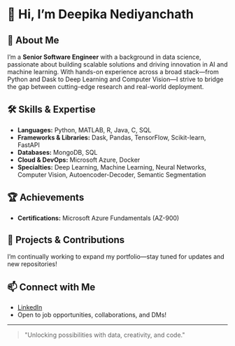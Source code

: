 # 👋 Hi, I’m Deepika Nediyanchath

## 🚀 About Me
I’m a **Senior Software Engineer** with a background in data science, passionate about building scalable solutions and driving innovation in AI and machine learning. With hands-on experience across a broad stack—from Python and Dask to Deep Learning and Computer Vision—I strive to bridge the gap between cutting-edge research and real-world deployment.

## 🛠️ Skills & Expertise

- **Languages:** Python, MATLAB, R, Java, C, SQL
- **Frameworks & Libraries:** Dask, Pandas, TensorFlow, Scikit-learn, FastAPI
- **Databases:** MongoDB, SQL
- **Cloud & DevOps:** Microsoft Azure, Docker
- **Specialties:** Deep Learning, Machine Learning, Neural Networks, Computer Vision, Autoencoder-Decoder, Semantic Segmentation

## 🏆 Achievements

- **Certifications:** Microsoft Azure Fundamentals (AZ-900)

## 🌱 Projects & Contributions

I’m continually working to expand my portfolio—stay tuned for updates and new repositories!

## 📫 Connect with Me

- [LinkedIn](#) <!-- Replace # with your LinkedIn URL -->
- Open to job opportunities, collaborations, and DMs!

---

> "Unlocking possibilities with data, creativity, and code."

